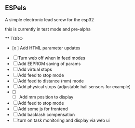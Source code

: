 ## ESPels

A simple electronic lead screw for the esp32

this is currently in test mode and pre-alpha


** TODO

- [x ] Add HTML parameter updates
- [ ] Turn web off when in feed modes
- [ ] Add EEPROM saving of params
- [ ] Add virtual stops
- [ ] Add feed to stop mode
- [ ] Add feed to distance (mm) mode
- [ ] Add physical stops (adjustable hall sensors for example)
- [ ] - [ ] Add mm position to display
- [ ] Add feed to stop mode
- [ ] Add some js for frontend
- [ ] Add backlash compensation
- [ ] turn on task monitoring and display via web ui